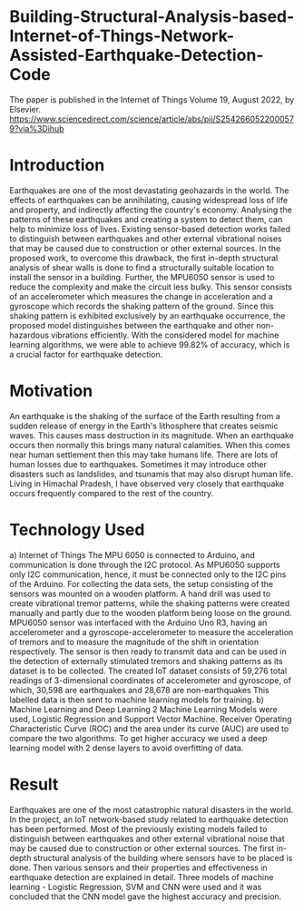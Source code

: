 # Building-Structural-Analysis-based-Internet-of-Things-Network-Assisted-Earthquake-Detection-Code

The paper is published in the Internet of Things Volume 19, August 2022, by Elsevier.
https://www.sciencedirect.com/science/article/abs/pii/S2542660522000579?via%3Dihub

# Introduction
Earthquakes are one of the most devastating geohazards in the world. The effects of earthquakes can be annihilating, causing widespread loss of life and property, and indirectly affecting the country's economy. Analysing the patterns of these earthquakes and creating a system to detect them, can help to minimize loss of lives. Existing sensor-based detection works failed to distinguish between earthquakes and other external vibrational noises that may be caused due to construction or other external sources. In the proposed work, to overcome this drawback, the first in-depth structural analysis of shear walls is done to find a structurally suitable location to install the sensor in a building. Further, the MPU6050 sensor is used to reduce the complexity and make the circuit less bulky. This sensor consists of an accelerometer which measures the change in acceleration and a gyroscope which records the shaking pattern of the ground. Since this shaking pattern is exhibited exclusively by an earthquake occurrence, the proposed model distinguishes between the earthquake and other non-hazardous vibrations efficiently. With the considered model for machine learning algorithms, we were able to achieve 99.82% of accuracy, which is a crucial factor for earthquake detection.

# Motivation
An earthquake is the shaking of the surface of the Earth resulting from a sudden release of energy in the Earth's lithosphere that creates seismic waves. This causes mass destruction in its magnitude. When an earthquake occurs then normally this brings many natural calamities. When this comes near human settlement then this may take humans life. There are lots of human losses due to earthquakes. Sometimes it may introduce other disasters such as landslides, and tsunamis that may also disrupt human life. Living in Himachal Pradesh, I have observed very closely that earthquake occurs frequently compared to the rest of the country.

# Technology Used
a)	Internet of Things
The MPU 6050 is connected to Arduino, and communication is done through the I2C protocol. As MPU6050 supports only I2C communication, hence, it must be connected only to the I2C pins of the Arduino. For collecting the data sets, the setup consisting of the sensors was mounted on a wooden platform. A hand drill was used to create vibrational tremor patterns, while the shaking patterns were created manually and partly due to the wooden platform being loose on the ground. MPU6050 sensor was interfaced with the Arduino Uno R3, having an accelerometer and a gyroscope-accelerometer to measure the acceleration of tremors and to measure the magnitude of the shift in orientation respectively. The sensor is then ready to transmit data and can be used in the detection of externally stimulated tremors and shaking patterns as its dataset is to be collected. The created IoT dataset consists of 59,276 total readings of 3-dimensional coordinates of accelerometer and gyroscope, of which, 30,598 are earthquakes and 28,678 are non-earthquakes This labelled data is then sent to machine learning models for training.
b)	Machine Learning and Deep Learning
2 Machine Learning Models were used, Logistic Regression and Support Vector Machine. Receiver Operating Characteristic Curve (ROC) and the area under its curve (AUC) are used to compare the two algorithms. To get higher accuracy we used a deep learning model with 2 dense layers to avoid overfitting of data.

# Result
Earthquakes are one of the most catastrophic natural disasters in the world. In the project, an IoT network-based study related to earthquake detection has been performed. Most of the previously existing models failed to distinguish between earthquakes and other external vibrational noise that may be caused due to construction or other external sources. The first in-depth structural analysis of the building where sensors have to be placed is done. Then various sensors and their properties and effectiveness in earthquake detection are explained in detail. Three models of machine learning - Logistic Regression, SVM and CNN were used and it was concluded that the CNN model gave the highest accuracy and precision.

